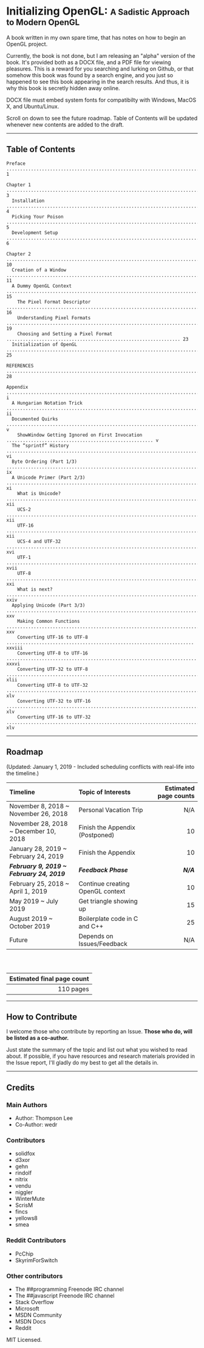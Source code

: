 # Initializing OpenGL: <span style="font-size: 75%">A Sadistic Approach to Modern OpenGL</span>

A book written in my own spare time, that has notes on how to begin an OpenGL project.

Currently, the book is not done, but I am releasing an "alpha" version of the book. It's provided both as a DOCX file, and a PDF file for viewing pleasures. This is a reward for you searching and lurking on Github, or that somehow this book was found by a search engine, and you just so happened to see this book appearing in the search results. And thus, it is why this book is secretly hidden away online.

DOCX file must embed system fonts for compatibilty with Windows, MacOS X, and Ubuntu/Linux.

Scroll on down to see the future roadmap. Table of Contents will be updated whenever new contents are added to the draft.

------

## Table of Contents

```
Preface ................................................................................................. 1

Chapter 1 ............................................................................................... 3
  Installation .......................................................................................... 4
  Picking Your Poison ................................................................................... 5
  Development Setup ..................................................................................... 6

Chapter 2 .............................................................................................. 10
  Creation of a Window ................................................................................. 11
  A Dummy OpenGL Context ............................................................................... 15
    The Pixel Format Descriptor ........................................................................ 16
    Understanding Pixel Formats ........................................................................ 19
    Choosing and Setting a Pixel Format ................................................................ 23
  Initialization of OpenGL ............................................................................. 25

REFERENCES ............................................................................................. 28

Appendix ................................................................................................ i
  A Hungarian Notation Trick ........................................................................... ii
  Documented Quirks ..................................................................................... v
    ShowWindow Getting Ignored on First Invocation ...................................................... v
  The “sprintf” History ................................................................................ vi
  Byte Ordering (Part 1/3) ............................................................................. ix
  A Unicode Primer (Part 2/3) .......................................................................... xi
    What is Unicode? .................................................................................. xii
    UCS-2 ............................................................................................. xii
    UTF-16 ............................................................................................ xii
    UCS-4 and UTF-32 .................................................................................. xvi
    UTF-1 ............................................................................................ xvii
    UTF-8 ............................................................................................. xxi
    What is next? .................................................................................... xxiv
  Applying Unicode (Part 3/3) ......................................................................... xxv
    Making Common Functions ........................................................................... xxv
    Converting UTF-16 to UTF-8 ..................................................................... xxviii
    Converting UTF-8 to UTF-16 ...................................................................... xxxvi
    Converting UTF-32 to UTF-8 ....................................................................... xlii
    Converting UTF-8 to UTF-32 ........................................................................ xlv
    Converting UTF-32 to UTF-16 ....................................................................... xlv
    Converting UTF-16 to UTF-32 ....................................................................... xlv
```

------

## Roadmap

(Updated: January 1, 2019 - Included scheduling conflicts with real-life into the timeline.)

|Timeline|Topic of Interests|Estimated page counts|
|:---|:---|---:|
|November 8, 2018 ~ November 26, 2018|Personal Vacation Trip|N/A|
|November 28, 2018 ~ December 10, 2018|Finish the Appendix (Postponed)|10|
|January 28, 2019 ~ February 24, 2019|Finish the Appendix|10|
|***February 9, 2019 ~ February 24, 2019***|***Feedback Phase***|***N/A***|
|February 25, 2018 ~ April 1, 2019|Continue creating OpenGL context|10|
|May 2019 ~ July 2019|Get triangle showing up|15|
|August 2019 ~ October 2019|Boilerplate code in C and C++|25|
|Future|Depends on Issues/Feedback|N/A|

<div style="display: inline-block; height: 30px;"></div>

|Estimated final page count|
|--:|
|110 pages|

------

## How to Contribute

I welcome those who contribute by reporting an Issue. **Those who do, will be listed as a co-author.**

Just state the summary of the topic and list out what you wished to read about. If possible, if you have resources and research materials provided in the Issue report, I'll gladly do my best to get all the details in.

------

## Credits

### Main Authors

* Author: Thompson Lee  
* Co-Author: wedr  

### Contributors

* solidfox  
* d3xor  
* gehn  
* rindolf  
* nitrix  
* vendu  
* niggler  
* WinterMute  
* ScrisM  
* fincs  
* yellows8  
* smea  

### Reddit Contributors

* PcChip
* SkyrimForSwitch

### Other contributors

* The ##programming Freenode IRC channel  
* The ##javascript Freenode IRC channel  
* Stack Overflow  
* Microsoft  
* MSDN Community  
* MSDN Docs  
* Reddit

MIT Licensed.
